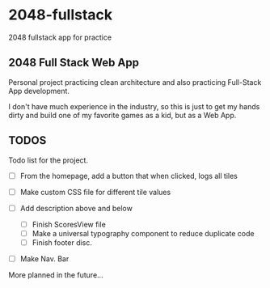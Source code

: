 # 2048-fullstack

2048 fullstack app for practice

## 2048 Full Stack Web App

Personal project practicing clean architecture and also
practicing Full-Stack App development.

I don't have much experience in the industry, so this is just to get my
hands dirty and build one of my favorite games as a kid, but as a Web App.

## TODOS

Todo list for the project.

- [ ] From the homepage, add a button that when clicked, logs all tiles
- [ ] Make custom CSS file for different tile values

- [ ] Add description above and below
    - [ ] Finish ScoresView file
    - [ ] Make a universal typography component to reduce duplicate code
    - [ ] Finish footer disc.

- [ ] Make Nav. Bar

More planned in the future...

